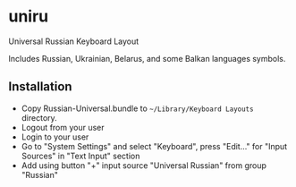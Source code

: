 # uniru
Universal Russian Keyboard Layout

Includes Russian, Ukrainian, Belarus, and some Balkan languages symbols.


## Installation

- Copy Russian-Universal.bundle to `~/Library/Keyboard Layouts` directory.
- Logout from your user
- Login to your user
- Go to "System Settings" and select "Keyboard", press "Edit..." for "Input Sources" in "Text Input" section
- Add using button "+" input source "Universal Russian" from group "Russian"

